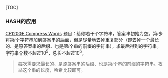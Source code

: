 [TOC]
### HASH的应用
[CF1200E Compress Words](https://codeforces.com/contest/1200/problem/E)
题目：给你若干个字符串，答案串初始为空。第$i$步将第$i$个字符串加到答案串的后面，但是尽量地去掉重复部分（即去掉一个最长的、是原答案串的后缀、也是第$i$个串的前缀的字符串），求最后得到的字符串。
字符串个数不超过$10^5$，总长不超过$10^6$。
> 每次需要求最长的、是原答案串的后缀、也是第$i$个串的前缀的字符串。枚举这个串的长度，哈希比较即可。
